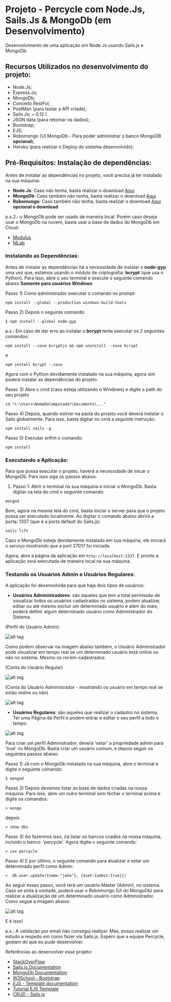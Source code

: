 # Projeto - Percycle com Node.Js, Sails.Js & MongoDb (em Desenvolvimento)

Desenvolvimento de uma aplicação em Node.Js usando Sails.js e MongoDb.

## Recursos Utilizados no desenvolvimento do projeto:

- Node.Js;
- Express.Js;
- MongoDb;
- Conceito RestFul;
- PostMan (para testar a API criada);
- Sails.Js; ~ 0.12.1
- JSON data (para retornar os dados);
- Bootstrap;
- EJS;
- Robomongo (UI MongoDb - Para poder administrar o banco MongoDB **opcional**);
- Heroku (para realizar o Deploy do sistema desenvolvido);

## Pré-Requisitos: Instalação de dependências:

Antes de instalar as dependências no projeto, você precisa já ter instalado na sua máquina:

* **Node.Js**: Caso não tenha, basta realizar o download [Aqui](https://nodejs.org/en/)
* **MongoDb**: Caso também não tenha, basta realizar o download [Aqui](https://www.mongodb.com/download-center#community)
* **Robomongo**: Caso também não tenha, basta realizar o download [Aqui](https://robomongo.org/) **opcional o download**

p.s.2.: o MongoDb pode ser usado de maneira local. Porém caso deseja usar o MongoDb na nuvem, basta usar 
a base de dados do MongoDb em Cloud:

* [Modulus](https://modulus.io/)
* [MLab](https://mlab.com/)

### Instalando as Dependências:

Antes de instalar as dependências há a necessidade de instalar o **node-gyp** uma vez que,
estamos usando o módulo de criptografia: **bcrypt** (que usa o Python). Para isso, abre o seu terminal e execute
o seguinte comando abaixo **Somente para usuários Windows**

Passo 1) Como administrador executar o comando no prompt: 

```
npm install --global --production windows-build-tools
```

Passo 2) Depois o seguinte comando:

```
$ npm install --global node-gyp
```

p.s.: Em caso de dar erro ao instalar o **bcrypt** tente executar os 2 seguintes comandos:

```
npm install --save bcryptjs && npm uninstall --save bcrypt
```

e

```
npm install bcrypt --save
```

Agora com o Python devidamente instalado na sua máquina, agora sim poderá instalar as dependências do projeto.

Passo 3) Abre o cmd (caso esteja utilizando o Windows) e digite a path do seu projeto

```
cd "C:\Users\NomeDoComputador\Documents\..."
```

Passo 4) Depois, quando estiver na pasta do projeto você deverá instalar o Sails globalmente. Para isso, basta digitar no cmd a seguinte instrução:

```
npm install sails -g
```

Passo 5) Executar enfim o comando:

```
npm install
```

### Executando a Aplicação:

Para que possa executar o projeto, haverá a necessidade de inicar o MongoDb. Para isso siga os passos abaixo:

1) Passo 1: Abrir o terminal na sua máquina e iniciar o MongoDb. Basta digitar na tela do cmd o seguinte comando:

```
mongod
```

Bom, agora na mesma tela do cmd, basta iniciar o server para que o projeto possa ser executado localmente.
Ao digitar o comando abaixo abrirá a porta: 1337 (que é a porta default do Sails.js)

```
sails lift
```


Caso o MongoDb esteja devidamente instalado em sua máquina, ele iniciará o serviço mostrando que a port 27017 foi iniciada.

Agora, abre a página da aplicação em `http://localhost:1337`. E pronto a aplicação será executada de maneira local na sua máquina.  


### Testando os Usuários Admin e Usuários Regulares:

A aplicação foi desenvolvida para que haja dois tipos de usuários: 

- **Usuários Administradores**: são aqueles que tem a total permissão de visualizar todos os usuários cadastrados
no sistema, podem atualizar, editar ou até mesmo excluir um determinado usuário e além do mais, poderá definir algum
determinado usuário como Administrador do Sistema. 

(Perfil do Usuário Admin):

![alt tag](https://i.imgsafe.org/fe592400b3.png)

Como podem observar na imagem abaixo também, o Usuário Administrador pode visualizar em tempo real se um determinado
usuário está online ou não no sistema. Mesmo os recém-cadastrados:

(Conta do Usuário Regular)

![alt tag](https://i.imgsafe.org/fe76e98365.png)

(Conta do Usuário Administrador - mostrando os usuário em tempo real se estão online ou não)

![alt tag](https://i.imgsafe.org/fe7d017e3a.png)


- **Usuários Regulares**: são aqueles que realizar o cadastro no sistema. Ter uma Página de Perfil e podem entrar e editar
o seu perfil a todo o tempo.

![alt tag](https://i.imgsafe.org/fe76e98365.png)

Para criar um perfil Administrador, deverá 'setar' a propriedade admin para 'true' no MongoDb. Basta criar um usuário comum, e depois 
seguir os seguintes passos abaixo:

Passo 1) Já com o MongoDb instalado na sua máquina, abre o terminal e digite o seguinte comando:

```
$ mongod
```

Passo 2) Depois devemos listar as base de dados criadas na nossa máquina. Para isso, abre um outro terminal sem fechar o terminal
acima e digite os comandos:

```
> mongo
```

depois

```
> show dbs
```

Passo 3) Ao fazermos isso, irá listar os bancos criados na nossa máquina, incluido o banco: 'percycle'. Agora digite o seguinte comando:

```
> use percycle
```

Passo 4) E por último, o seguinte comando para atualizar e setar um determinado perfil como Admin:

```
>  db.user.update({name:"jake"}, {$set:{admin:true}})
```
Ao seguir esses passo, você terá um usuário Master (Admin), no sistema. Caso se sinta à vontade, poderá usar o Robomongo (UI do MongoDb) para realizar
a atualização de um determinado usuário como Administrador. Como segue a imagem abaixo:

![alt tag](https://i.imgsafe.org/fea2cbe71b.png)

E é isso!


p.s.: A validação por email não consegui realizar. Mas, posso realizar um estudo a respeito em como fazer via Sails.js. 
Espero que a equipe Percycle, gostam do que eu pude desenvolver.

Referências ao desenvolver esse projeto:

- [StackOverFlow](http://stackoverflow.com/)
- [Sails.js Documentation](http://sailsjs.org/documentation/concepts/)
- [MongoDb Documentation](https://docs.mongodb.com/manual/)
- [W3School - Bootstrap](http://www.w3schools.com/bootstrap/)
- [EJS - Template documentation](http://ejs.co/)
- [Tutorial EJS Template](https://scotch.io/tutorials/use-ejs-to-template-your-node-application)
- [CRUD - Sails.js](https://scotch.io/tutorials/build-a-sailsjs-app-from-api-to-authentication)

